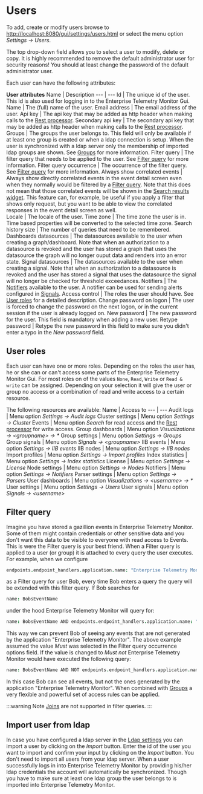 # Users
To add, create or modify users browse to <http://localhost:8080/gui/settings/users.html> or select the menu option *Settings -> Users*. 

The top drop-down field allows you to select a user to modify, delete or copy. It is highly recommended to remove the default administrator user for security reasons! You should at least change the password of the default administrator user.

Each user can have the following attributes:

**User attributes**
Name | Description
--- | ---
Id | The unique id of the user. This id is also used for logging in to the Enterprise Telemetry Monitor Gui.
Name | The (full) name of the user.
Email address | The email address of the user.
Api key | The api key that may be added as http header when making calls to the [Rest processor](../processing-events/rest-processor.md).
Secondary api key | The secondary api key that may be added as http header when making calls to the [Rest processor](../processing-events/rest-processor.md).
Groups | The groups the user belongs to. This field will only be available if at least one group is created or when a ldap connection is setup. When the user is synchronized with a ldap server only the membership of imported ldap groups are shown. See [Groups](groups.md) for more information.
Filter query | The filter query that needs to be applied to the user. See [Filter query](#filter-query) for more information.
Filter query occurrence | The occurrence of the filter query. See [Filter query](#filter-query) for more information.
Always show correlated events | Always show directly correlated events in the event detail screen even when they normally would be filtered by a [Filter query](#filter-query). Note that this does not mean that those correlated events will be shown in the [Search results widget](../searching/search-result-widget.md). This feature can, for example, be useful if you apply a filter that shows only request, but you want to be able to view the correlated responses in the event detail screen as well.   
Locale | The locale of the user.
Time zone | The time zone the user is in. Time based properties will be converted to the selected time zone.
Search history size | The number of queries that need to be remembered.
Dashboards datasources | The datasources available to the user when creating a graph/dashboard. Note that when an authorization to a datasource is revoked and the user has stored a graph that uses the datasource the graph will no longer ouput data and renders into an error state.
Signal datasources | The datasources available to the user when creating a signal. Note that when an authorization to a datasource is revoked and the user has stored a signal that uses the datasource the signal will no longer be checked for threshold exceedances.
Notifiers | The [Notifiers](../administrating/notifiers.md) available to the user. A notifier can be used for sending alerts configured in [Signals](../signals/README.md).
Access control | The roles the user should have. See [User roles](#user-roles) for a detailed description.
Change password on logon | The user is forced to change the password on the next logon, or in the current session if the user is already logged on.
New password | The new password for the user. This field is mandatory when adding a new user.
Retype password | Retype the new password in this field to make sure you didn't enter a typo in the *New password* field.

## User roles
Each user can have one or more roles. Depending on the roles the user has, he or she can or can't access some parts of the Enterprise Telemetry Monitor Gui. For most roles on of the
values `None`, `Read`, `Write` or `Read & write` can be assigned. Depending on your selection it will give the user or group no access or a combination of read
and write access to a certain resource.

The following resources are available:
Name | Access to
--- | ---
Audit logs | Menu option *Settings -> Audit logs*
Cluster settings | Menu option *Settings -> Cluster*
Events | Menu option *Search* for read access and the [Rest processor](../processing-events/rest-processor.md) for write access.
Group dashboards | Menu option *Visualizations -> &lt;groupname&gt; -> &#42;*
Group settings | Menu option *Settings -> Groups*
Group signals | Menu option *Signals -> &lt;groupname&gt;*
IIB events | Menu option *Settings -> IIB events*
IIB nodes | Menu option *Settings -> IIB nodes*
Import profiles | Menu option *Settings -> Import profiles*
Index statistics | Menu option *Settings -> Index statistics*
License | Menu option *Settings -> License*
Node settings | Menu option *Settings -> Nodes*
Notifiers | Menu option *Settings -> Notifiers*
Parser settings | Menu option *Settings -> Parsers*
User dashboards | Menu option *Visualizations -> &lt;username&gt; -> &#42;*
User settings | Menu option *Settings -> Users*
User signals | Menu option *Signals -> &lt;username&gt;*

## Filter query
Imagine you have stored a gazillion events in Enterprise Telemetry Monitor. Some of them might contain credentials or other sensitive data and you don't want this data to be visible to everyone with read access to Events. This is were the Filter query is your best friend. When a Filter query is applied to a user (or group) it is attached to every query the user executes. For example, when we configure

```coffeescript
endpoints.endpoint_handlers.application.name: "Enterprise Telemetry Monitor"
```

as a Filter query for user Bob, every time Bob enters a query the query will be extended with this filter query. If Bob searches for

```coffeescript
name: BobsEventName
```

under the hood Enterprise Telemetry Monitor will query for:

```coffeescript
name: BobsEventName AND endpoints.endpoint_handlers.application.name: "Enterprise Telemetry Monitor"
```

This way we can prevent Bob of seeing any events that are not generated by the application "Enterprise Telemetry Monitor".
The above example assumed the value *Must* was selected in the Filter query occurrence options field. If the value is changed to *Must not* Enterprise Telemetry Monitor would have executed the following query:

```coffeescript
name: BobsEventName AND NOT endpoints.endpoint_handlers.application.name: "Enterprise Telemetry Monitor"
```

In this case Bob can see all events, but not the ones generated by the application "Enterprise Telemetry Monitor". When combined with [Groups](groups.md) a very flexible and powerful set of access rules can be applied.

:::warning Note
[Joins](../searching/query-syntax.md#joins) are not supported in filter queries.
:::

## Import user from ldap
In case you have configured a ldap server in the [Ldap settings](cluster.md#ldap-settings) you can import a user by clicking on the *Import* button. Enter the id of the user you want to import and confirm your input by clicking on the *Import* button. You don't need to import all users from your ldap server. When a user successfully logs in into Enterprise Telemetry Monitor by providing his/her ldap credentials the account will automatically be synchronized. Though you have to make sure at least one ldap group the user belongs to is imported into Enterprise Telemetry Monitor.